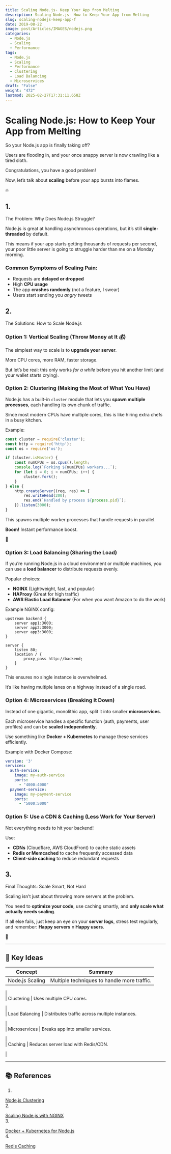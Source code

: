 ```yaml
---
title: Scaling Node.js- Keep Your App from Melting
description: Scaling Node.js- How to Keep Your App from Melting
slug: scaling-nodejs-keep-app-f
date: 2019-08-22
image: post/Articles/IMAGES/nodejs.png
categories:
  - Node.js
  - Scaling
  - Performance
tags:
  - Node.js
  - Scaling
  - Performance
  - Clustering
  - Load Balancing
  - Microservices
draft: "False"
weight: "472"
lastmod: 2025-02-27T17:31:11.658Z
---
```

# Scaling Node.js: How to Keep Your App from Melting

So your Node.js app is finally taking off?

Users are flooding in, and your once snappy server is now crawling like a tired sloth.

Congratulations, you have a good problem!

Now, let’s talk about **scaling** before your app bursts into flames.

🔥

## 1.

The Problem: Why Does Node.js Struggle?

Node.js is great at handling asynchronous operations, but it’s still **single-threaded** by default.

This means if your app starts getting thousands of requests per second, your poor little server is going to struggle harder than me on a Monday morning.

### Common Symptoms of Scaling Pain:

* Requests are **delayed or dropped**
* High **CPU usage**
* The app **crashes randomly** (not a feature, I swear)
* Users start sending you *angry* tweets

## 2.

The Solutions: How to Scale Node.js

### **Option 1: Vertical Scaling (Throw Money at It 💰)**

The simplest way to scale is to **upgrade your server**.

More CPU cores, more RAM, faster storage.

But let’s be real: this only works *for a while* before you hit another limit (and your wallet starts crying).

### **Option 2: Clustering (Making the Most of What You Have)**

Node.js has a built-in `cluster` module that lets you **spawn multiple processes**, each handling its own chunk of traffic.

Since most modern CPUs have multiple cores, this is like hiring extra chefs in a busy kitchen.

Example:

```javascript
const cluster = require('cluster');
const http = require('http');
const os = require('os');

if (cluster.isMaster) {
    const numCPUs = os.cpus().length;
    console.log(`Forking ${numCPUs} workers...`);
    for (let i = 0; i < numCPUs; i++) {
        cluster.fork();
    }
} else {
    http.createServer((req, res) => {
        res.writeHead(200);
        res.end(`Handled by process ${process.pid}`);
    }).listen(3000);
}
```

This spawns multiple worker processes that handle requests in parallel.

**Boom!** Instant performance boost.

🚀

### **Option 3: Load Balancing (Sharing the Load)**

If you’re running Node.js in a cloud environment or multiple machines, you can use a **load balancer** to distribute requests evenly.

Popular choices:

* **NGINX** (Lightweight, fast, and popular)
* **HAProxy** (Great for high traffic)
* **AWS Elastic Load Balancer** (For when you want Amazon to do the work)

Example NGINX config:

```nginx
upstream backend {
    server app1:3000;
    server app2:3000;
    server app3:3000;
}

server {
    listen 80;
    location / {
        proxy_pass http://backend;
    }
}
```

This ensures no single instance is overwhelmed.

It’s like having multiple lanes on a highway instead of a single road.

### **Option 4: Microservices (Breaking It Down)**

Instead of one gigantic, monolithic app, split it into smaller **microservices**.

Each microservice handles a specific function (auth, payments, user profiles) and can be **scaled independently**.

Use something like **Docker + Kubernetes** to manage these services efficiently.

Example with Docker Compose:

```yaml
version: '3'
services:
  auth-service:
    image: my-auth-service
    ports:
      - "4000:4000"
  payment-service:
    image: my-payment-service
    ports:
      - "5000:5000"
```

### **Option 5: Use a CDN & Caching (Less Work for Your Server)**

Not everything needs to hit your backend!

Use:

* **CDNs** (Cloudflare, AWS CloudFront) to cache static assets
* **Redis or Memcached** to cache frequently accessed data
* **Client-side caching** to reduce redundant requests

## 3.

Final Thoughts: Scale Smart, Not Hard

Scaling isn’t just about throwing more servers at the problem.

You need to **optimize your code**, use caching smartly, and **only scale what actually needs scaling**.

If all else fails, just keep an eye on your **server logs**, stress test regularly, and remember: **Happy servers = Happy users**.

🎉

***

## 🔑 Key Ideas

| Concept         | Summary                                     |
| --------------- | ------------------------------------------- |
| Node.js Scaling | Multiple techniques to handle more traffic. |

|\
\| Clustering     | Uses multiple CPU cores.

|\
\| Load Balancing | Distributes traffic across multiple instances.

|\
\| Microservices  | Breaks app into smaller services.

|\
\| Caching        | Reduces server load with Redis/CDN.

|

***

## 📚 References

1.

[Node.js Clustering](https://nodejs.org/api/cluster.html)\
2\.

[Scaling Node.js with NGINX](https://www.nginx.com/blog/load-balancing-nodejs-applications-nginx/)\
3\.

[Docker + Kubernetes for Node.js](https://kubernetes.io/docs/tutorials/stateless-application/nodejs/)\
4\.

[Redis Caching](https://redis.io/documentation)
